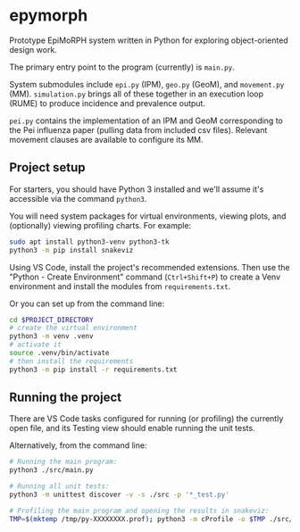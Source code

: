 # epymorph

Prototype EpiMoRPH system written in Python for exploring object-oriented design work.

The primary entry point to the program (currently) is `main.py`.

System submodules include `epi.py` (IPM), `geo.py` (GeoM), and `movement.py` (MM). `simulation.py` brings all of these together in an execution loop (RUME) to produce incidence and prevalence output.

`pei.py` contains the implementation of an IPM and GeoM corresponding to the Pei influenza paper (pulling data from included csv files). Relevant movement clauses are available to configure its MM.

## Project setup

For starters, you should have Python 3 installed and we'll assume it's accessible via the command `python3`.

You will need system packages for virtual environments, viewing plots, and (optionally) viewing profiling charts. For example:

```bash
sudo apt install python3-venv python3-tk
python3 -m pip install snakeviz
```

Using VS Code, install the project's recommended extensions. Then use the "Python - Create Environment" command (`Ctrl+Shift+P`) to create a Venv environment and install the modules from `requirements.txt`.

Or you can set up from the command line:

```bash
cd $PROJECT_DIRECTORY
# create the virtual environment
python3 -m venv .venv
# activate it
source .venv/bin/activate
# then install the requirements
python3 -m pip install -r requirements.txt
```
## Running the project

There are VS Code tasks configured for running (or profiling) the currently open file, and its Testing view should enable running the unit tests.

Alternatively, from the command line:

```bash
# Running the main program:
python3 ./src/main.py

# Running all unit tests:
python3 -m unittest discover -v -s ./src -p '*_test.py'

# Profiling the main program and opening the results in snakeviz:
TMP=$(mktemp /tmp/py-XXXXXXXX.prof); python3 -m cProfile -o $TMP ./src/main.py --profile; snakeviz $TMP
```
